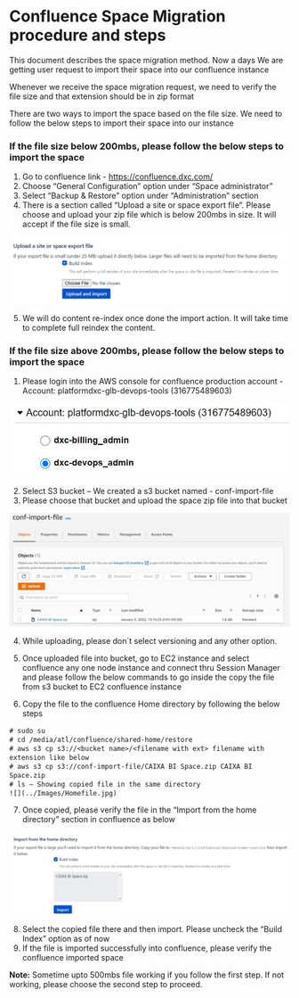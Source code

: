 # Confluence Space Migration procedure and steps

This document describes the space migration method. Now a days We are getting user request to import their space into our confluence instance

Whenever we receive the space migration request, we need to verify the file size and that extension should be in zip format

There are two ways to import the space based on the file size. We need to follow the below steps to import their space into our instance

### If the file size below 200mbs, please follow the below steps to import the space

1.	Go to confluence link - https://confluence.dxc.com/
2.	Choose “General Configuration” option under “Space administrator”
3.	Select “Backup & Restore” option under “Administration” section
4.	There is a section called “Upload a site or space export file”. Please choose and upload your zip file which is below 200mbs in size. It will accept if the file size is small.

![](../Images/Upload-space.jpg)

5.	We will do content re-index once done the import action. It will take time to complete full reindex the content.

### If the file size above 200mbs, please follow the below steps to import the space

1.	Please login into the AWS console for confluence production account - Account: platformdxc-glb-devops-tools (316775489603)

![](../Images/AWSaccount.jpg)

2.	Select S3 bucket – We created a s3 bucket named - conf-import-file
3.	Please choose that bucket and upload the space zip file into that bucket

![](../Images/s3bucketname.jpg)

4.	While uploading, please don`t select versioning and any other option. 
5.	Once uploaded file into bucket, go to EC2 instance and select confluence any one node instance and connect thru Session Manager and please follow the below commands 
    to go inside the copy the file from s3 bucket to EC2 confluence instance
    
6.	Copy the file to the confluence Home directory by following the below steps

````
# sudo su
# cd /media/atl/confluence/shared-home/restore
# aws s3 cp s3://<bucket name>/<filename with ext> filename with extension like below
# aws s3 cp s3://conf-import-file/CAIXA BI Space.zip CAIXA BI Space.zip
# ls – Showing copied file in the same directory
![](../Images/Homefile.jpg)

````

7.	Once copied, please verify the file in the “Import from the home directory” section in confluence as below

![](../Images/Impot-space.jpg)

8.	Select the copied file there and then import. Please uncheck the “Build Index” option as of now
9.	If the file is imported successfully into confluence, please verify the confluence imported space

**Note:** Sometime upto 500mbs file working if you follow the first step. If not working, please choose the second step to proceed.

